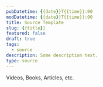 ```yaml
---
pubDatetime: {{date}}T{{time}}:00
modDatetime: {{date}}T{{time}}:00
title: Source Template
slug: {{title}}
featured: false
draft: true
tags:
  - source
description: Some description text.
type: source
---
```


Videos, Books, Articles, etc.
